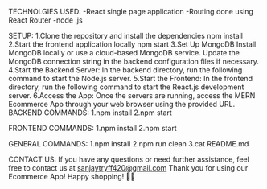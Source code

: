TECHNOLGIES USED:
 -React single page application
 -Routing done using React Router 
 -node .js

SETUP: 
1.Clone the repository and install the dependencies npm install 
2.Start the frontend application locally npm start 
3.Set Up MongoDB Install MongoDB locally or use a cloud-based MongoDB service. Update the MongoDB connection string in the backend configuration files if necessary. 
4.Start the Backend Server: In the backend directory, run the following command to start the Node.js server. 
5.Start the Frontend: In the frontend directory, run the following command to start the React.js development server.
6.Access the App: Once the servers are running, access the MERN Ecommerce App through your web browser using the provided URL.
BACKEND COMMANDS: 
1.npm install 
2.npm start

FRONTEND COMMANDS: 
1.npm install 
2.npm start

GENERAL COMMANDS:
1.npm install
2.npm run clean
3.cat README.md

CONTACT US: If you have any questions or need further assistance, feel free to contact us at sanjaytryff420@gmail.com 
Thank you for using our Ecommerce App! Happy shopping! 🛒🎉
